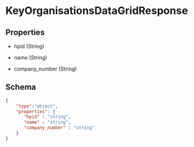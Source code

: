 # KeyOrganisationsDataGridResponse
## Properties
- hpid (String)

   
- name (String)

   
- company_number (String)

   

## Schema
```json
{
    "type":"object",
    "properties": {
       "hpid" : "string",
       "name" : "string",
       "company_number" : "string"
    }
}
```

